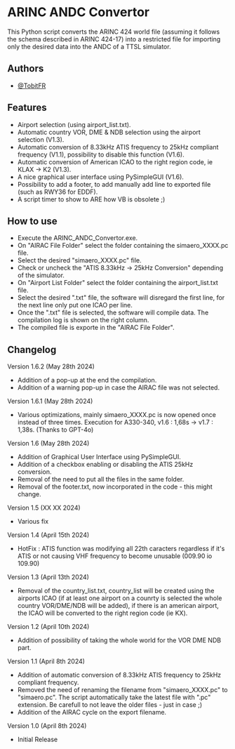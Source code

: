 
# ARINC ANDC Convertor

This Python script converts the ARINC 424 world file (assuming it follows the schema described in ARINC 424-17) into a restricted file for importing only the desired data into the ANDC of a TTSL simulator.


## Authors

- [@TobitFR](https://www.github.com/TobitFR)


## Features

- Airport selection (using airport_list.txt).
- Automatic country VOR, DME & NDB selection using the airport selection (V1.3).
- Automatic conversion of 8.33kHz ATIS frequency to 25kHz compliant frequency (V1.1), possibility to disable this function (V1.6).
- Automatic conversion of American ICAO to the right region code, ie KLAX -> K2 (V1.3).
- A nice graphical user interface using PySimpleGUI (V1.6).
- Possibility to add a footer, to add manually add line to exported file (such as RWY36 for EDDF).
- A script timer to show to ARE how VB is obsolete ;)

## How to use

- Execute the ARINC_ANDC_Convertor.exe.
- On "AIRAC File Folder" select the folder containing the simaero_XXXX.pc file.
- Select the desired "simaero_XXXX.pc" file.
- Check or uncheck the "ATIS 8.33kHz -> 25kHz Conversion" depending of the simulator.
- On "Airport List Folder" select the folder containing the airport_list.txt file.
- Select the desired ".txt" file, the software will disregard the first line, for the next line only put one ICAO per line.
- Once the ".txt" file is selected, the software will compile data. The compilation log is shown on the right column.
- The compiled file is exporte in the "AIRAC File Folder".
  
## Changelog

Version 1.6.2 (May 28th 2024)
 - Addition of a pop-up at the end the compilation.
 - Addition of a warning pop-up in case the AIRAC file was not selected.

Version 1.6.1 (May 28th 2024)
 - Various optimizations, mainly simaero_XXXX.pc is now opened once instead of three times. Execution for A330-340, v1.6 : 1,68s -> v1.7 : 1,38s. (Thanks to GPT-4o)

Version 1.6 (May 28th 2024)
 - Addition of Graphical User Interface using PySimpleGUI.
 - Addition of a checkbox enabling or disabling the ATIS 25kHz conversion.
 - Removal of the need to put all the files in the same folder.
 - Removal of the footer.txt, now incorporated in the code - this might change.

Version 1.5 (XX XX 2024)
 - Various fix

Version 1.4 (April 15th 2024)
 - HotFix : ATIS function was modifying all 22th caracters regardless if it's ATIS or not causing VHF frequency to become unusable (009.90 io 109.90)

Version 1.3 (April 13th 2024)
 - Removal of the country_list.txt, country_list will be created using the airports ICAO (if at least one airport on a counrty is selected the whole country VOR/DME/NDB will be added), if there is an american airport, the ICAO will be converted to the right region code (ie KX).

Version 1.2 (April 10th 2024)
- Addition of possibility of taking the whole world for the VOR DME NDB part.

Version 1.1 (April 8th 2024)
- Addition of automatic conversion of 8.33kHz ATIS frequency to 25kHz compliant frequency.
- Removed the need of renaming the filename from "simaero_XXXX.pc" to "simaero.pc". The script automatically take the latest file with ".pc" extension. Be carefull to not leave the older files - just in case ;)
- Addition of the AIRAC cycle on the export filename.

Version 1.0 (April 8th 2024)
- Initial Release
